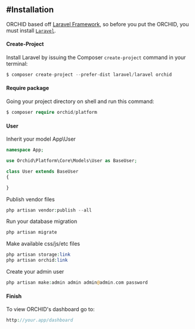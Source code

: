 #Installation
----------

ORCHID based off [Laravel Framework](http://laravel.com), so before you put the ORCHID, you must install [`Laravel`](http://laravel.com).



#### Create-Project

Install Laravel by issuing the Composer `create-project` command in your terminal:
```php
$ composer create-project --prefer-dist laravel/laravel orchid
```

#### Require package

Going your project directory on shell and run this command: 
```php
$ composer require orchid/platform
```

#### User

Inherit your model App\User

```php
namespace App;

use Orchid\Platform\Core\Models\User as BaseUser;

class User extends BaseUser
{

}

```

Publish vendor files

```php
php artisan vendor:publish --all
```

Run your database migration
```php
php artisan migrate
```

Make available css/js/etc files
```php
php artisan storage:link
php artisan orchid:link
```

Create your admin user
```php
php artisan make:admin admin admin@admin.com password
```


#### Finish

To view ORCHID's dashboard go to:
```php
http://your.app/dashboard
```
